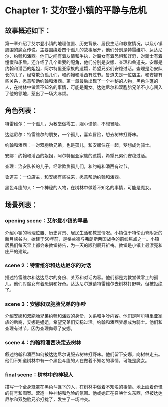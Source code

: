 # Chapter 1: 艾尔登小镇的平静与危机

## 故事概述如下：

第一章介绍了艾尔登小镇的地理位置、历史背景、居民生活和教堂情况，以及小镇周围的魔女传说。主要围绕着四个孤儿的故事展开，他们分别是特雷维尔、达达尼尔、约翰和潘西。他们之间有着友情和争执，对魔女有着恐惧和好奇，对骑士有着憧憬和矛盾。还介绍了几个重要的配角，他们分别是安娜、查理和鲁道夫。安娜是约翰和潘西的姐姐，阿尔特里亚家族的遗孀，希望兄弟们安稳过活。查理是治安队长的儿子，经常欺负孤儿们，和约翰和潘西有过节。鲁道夫是一位店主，和安娜有些关系，愿意帮助约翰和潘西。第一章最后出现了一个神秘的人物，黑色斗篷的人，在树林中做着不知名的事情，可能是魔女。达达尼尔和双胞胎兄弟不小心闯入了他的领地，惹出了一场大麻烦。

## 角色列表：

特雷维尔：一个孤儿，为教堂做零工，胆小谨慎，不想冒险。

达达尼尔：特雷维尔的朋友，一个孤儿，喜欢冒险，想去树林打野味。

约翰和潘西：一对双胞胎兄弟，也是孤儿，和安娜住在一起，梦想成为骑士。

安娜：约翰和潘西的姐姐，阿尔特里亚家族的遗孀，希望兄弟们安稳过活。

查理：治安队长的儿子，经常欺负孤儿们，和约翰和潘西有过节。

鲁道夫：一位店主，和安娜有些往来，愿意帮助约翰和潘西。

黑色斗篷的人：一个神秘的人物，在树林中做着不知名的事情，可能是魔女。

## 场景列表：

### opening scene：艾尔登小镇的早晨

介绍小镇的地理位置、历史背景、居民生活和教堂情况。小镇位于特伦山脊附近的新月峡谷内，始建于50年前，是格兰德与弗朗斯两国战争的前线焦点之一。小镇居民们每天早上都会来教堂祷告，为一天的顺利展开祈祷。教堂是小镇上最漂亮和庄严的建筑。

### scene 2：特雷维尔和达达尼尔的对话

描述特雷维尔和达达尼尔的身份、关系和对话内容。他们都是为教堂做零工的孤儿。他们对魔女有着恐惧和好奇。达达尼尔邀请特雷维尔去树林打野味，但被拒绝了。

### scene 3：安娜和双胞胎兄弟的争吵

介绍安娜和双胞胎兄弟约翰和潘西的身份、关系和争吵内容。他们是阿尔特里亚家族的后裔，安娜是姐姐，希望兄弟们安稳过活。约翰和潘西梦想成为骑士。他们和查理有过节，因为查理侮辱了安娜。

### scene 4：约翰和潘西决定去树林

叙述约翰和潘西如何被达达尼尔说服去树林打野味。他们留下安娜，向树林走去。他们不知道树林中有一个黑色斗篷的人在做着不知名的事情，可能是魔女。

### final scene：树林中的神秘人

描写一个全身笼罩在黑色斗篷下的人，在树林中做着不知名的事情。地上画着奇怪的符号和图案。营造一种神秘和危险的氛围。他或她正在召唤什么东西，但被达达尼尔和双胞胎兄弟打扰了，发生了一场冲突。
